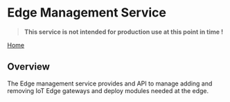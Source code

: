 # Edge Management Service 

> **This service is not intended for production use at this point in time !**

[Home](../readme.md)

## Overview

The Edge management service provides and API to manage adding and removing IoT Edge gateways and deploy modules needed at the edge.

